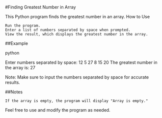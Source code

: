 #Finding Greatest Number in Array

This Python program finds the greatest number in an array.
How to Use

    Run the program.
    Enter a list of numbers separated by space when prompted.
    View the result, which displays the greatest number in the array.

##Example

python

Enter numbers separated by space: 12 5 27 8 15 20
The greatest number in the array is: 27

Note: Make sure to input the numbers separated by space for accurate results.

##Notes

    If the array is empty, the program will display "Array is empty."

Feel free to use and modify the program as needed.
